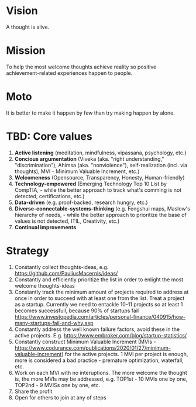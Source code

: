 # Vision

A thought is alive. 


# Mission

To help the most welcome thoughts achieve reality so positive achievement-related experiences happen to people.  


# Moto

It is better to make it happen by few than try making happen by alone.


# TBD: Core values

1. **Active listening** (meditation, mindfulness, vipassana, psychology, etc.)
2. **Concious argumentation** (Viveka (aka. "right understanding," "discrimination"), Ahimsa (aka. "nonviolence"), self-realization (incl. via thoughts), MVI - Minimum Valuable Increment, etc.)
3. **Welcomeness** (Opensource, Transparency, Honesty, Human-friendly)
4. **Technology-empowered** (Emerging Technology Top 10 List by CompTIA, - while the better approach to track what's comming is not detected, certifications, etc.)
5. **Data-driven** (e.g. proof-backed, research hungry, etc.)
6. **Diverse-connectable-systems-thinking** (e.g. Fengshui maps, Maslow's hierarchy of needs, - while the better approach to prioritize the base of values is not detected, ITIL, Creativity, etc.)
7. **Continual improvements**



# Strategy

1. Constantly collect thoughts-ideas, e.g. https://github.com/PauliusMacernis/ideas/
2. Constantly and efficiently prioritize the list in order to enlight the most welcome thoughts-ideas
3. Constantly track the minimum amount of projects required to address at once in order to succeed with at least one from the list. Treat a project as a startup. Currently we need to entackle 10-11 projects so at least 1 becomes successfull, because 90% of startups fail https://www.investopedia.com/articles/personal-finance/040915/how-many-startups-fail-and-why.asp
4. Constantly address the well known failure factors, avoid these in the active projects. E.g. https://www.embroker.com/blog/startup-statistics/
5. Constantly construct Minimum Valuable Increment (MVIs - https://www.codurance.com/publications/2020/01/27/minimum-valuable-increment) for the active projects. 1 MVI per project is enough, more is considered a bad practice - premature optimization, waterfall, etc.
6. Work on each MVI with no interuptions. The more welcome the thought is, the more MVIs may be addressed, e.g. TOP1st - 10 MVIs one by one, TOP2nd - 9 MVISs one by one, etc.
7. Share the profit
8. Open for others to join at any of steps
